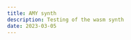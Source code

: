 ```yaml
---
title: AMY synth
description: Testing of the wasm synth
date: 2023-03-05
---
```


<script setup>
  import AmySynth from './amy.vue'
</script>

<client-only>
<AmySynth />
</client-only>